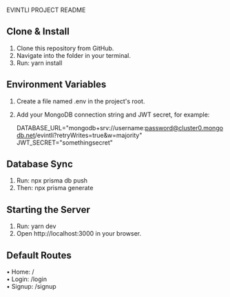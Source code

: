 
EVINTLI PROJECT README


Clone & Install
---------------
1. Clone this repository from GitHub.
2. Navigate into the folder in your terminal.
3. Run: yarn install

Environment Variables
---------------------
1. Create a file named .env in the project's root.
2. Add your MongoDB connection string and JWT secret, for example:

   DATABASE_URL="mongodb+srv://username:password@cluster0.mongodb.net/evintli?retryWrites=true&w=majority"
   JWT_SECRET="somethingsecret"

Database Sync
-------------
1. Run: npx prisma db push
2. Then: npx prisma generate

Starting the Server
-------------------
1. Run: yarn dev
2. Open http://localhost:3000 in your browser.

Default Routes
--------------
• Home:   /  
• Login:  /login  
• Signup: /signup

